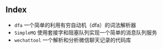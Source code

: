 ## Index

* `dfa` 一个简单的利用有穷自动机（dfa）的词法解析器
* `SimpleMQ` 使用套接字和阻塞队列实现一个简单的消息队列服务
* `wechattool` 一个解析和分析微信聊天记录的代码库